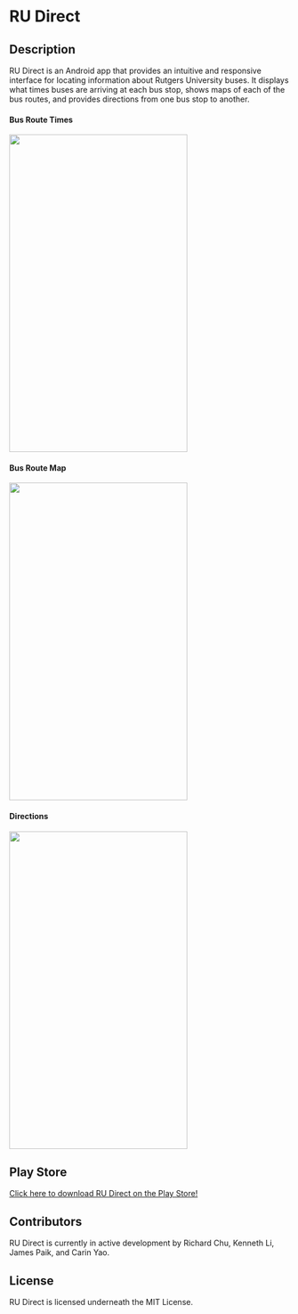 # RU Direct

## Description
RU Direct is an Android app that provides an intuitive and responsive interface for locating information about Rutgers University buses. It displays what times buses are arriving at each bus stop, shows maps of each of the bus routes, and provides directions from one bus stop to another.

#### Bus Route Times
<img src="https://raw.githubusercontent.com/churichard/ru-direct/master/gifs/route_times.gif" width="320px" height="570px">

#### Bus Route Map
<img src="https://raw.githubusercontent.com/churichard/ru-direct/master/gifs/route_map.gif" width="320px" height="570px">

#### Directions
<img src="https://raw.githubusercontent.com/churichard/ru-direct/master/gifs/directions.gif" width="320px" height="570px">

## Play Store
[Click here to download RU Direct on the Play Store!](https://play.google.com/store/apps/details?id=org.rudirect.android)

## Contributors
RU Direct is currently in active development by Richard Chu, Kenneth Li, James Paik, and Carin Yao.

## License
RU Direct is licensed underneath the MIT License.